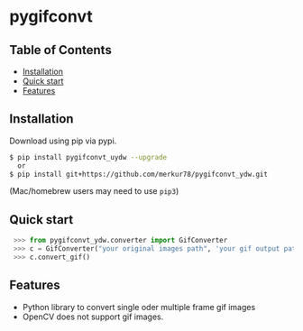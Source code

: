 # pygifconvt

## Table of Contents
  * [Installation](#installation)
  * [Quick start](#quick-start)
  * [Features](#features)
  
## Installation

Download using pip via pypi.

```bash
$ pip install pygifconvt_uydw --upgrade
  or
$ pip install git+https://github.com/merkur78/pygifconvt_ydw.git
```
(Mac/homebrew users may need to use ``pip3``)


## Quick start
```python
 >>> from pygifconvt_ydw.converter import GifConverter
 >>> c = GifConverter("your original images path", 'your gif output path', (320,240))
 >>> c.convert_gif()
```

## Features
  * Python library to convert single oder multiple frame gif images
  * OpenCV does not support gif images.